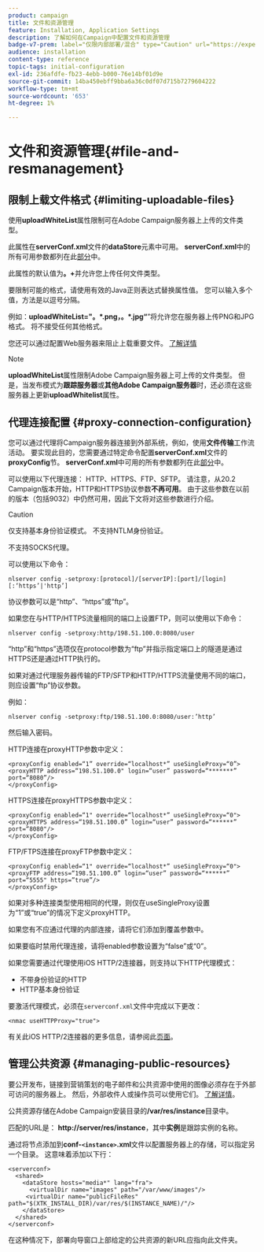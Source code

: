```yaml
---
product: campaign
title: 文件和资源管理
feature: Installation, Application Settings
description: 了解如何在Campaign中配置文件和资源管理
badge-v7-prem: label="仅限内部部署/混合" type="Caution" url="https://experienceleague.adobe.com/docs/campaign-classic/using/installing-campaign-classic/architecture-and-hosting-models/hosting-models-lp/hosting-models.html?lang=zh-Hans" tooltip="仅适用于内部部署和混合部署"
audience: installation
content-type: reference
topic-tags: initial-configuration
exl-id: 236afdfe-fb23-4ebb-b000-76e14bf01d9e
source-git-commit: 14ba450ebff9bba6a36c0df07d715b7279604222
workflow-type: tm+mt
source-wordcount: '653'
ht-degree: 1%

---
```


# 文件和资源管理{#file-and-resmanagement}



## 限制上载文件格式 {#limiting-uploadable-files}

使用&#x200B;**uploadWhiteList**&#x200B;属性限制可在Adobe Campaign服务器上上传的文件类型。

此属性在&#x200B;**serverConf.xml**&#x200B;文件的&#x200B;**dataStore**&#x200B;元素中可用。 **serverConf.xml**&#x200B;中的所有可用参数都列在此[部分](../../installation/using/the-server-configuration-file.md)中。

此属性的默认值为&#x200B;**。+**&#x200B;并允许您上传任何文件类型。

要限制可能的格式，请使用有效的Java正则表达式替换属性值。 您可以输入多个值，方法是以逗号分隔。

例如：**uploadWhiteList=&quot;。&#42;.png，。&#42;.jpg“**”将允许您在服务器上传PNG和JPG格式。 将不接受任何其他格式。

您还可以通过配置Web服务器来阻止上载重要文件。 [了解详情](web-server-configuration.md)

>[!NOTE]
>
>**uploadWhiteList**&#x200B;属性限制Adobe Campaign服务器上可上传的文件类型。 但是，当发布模式为&#x200B;**跟踪服务器**&#x200B;或&#x200B;**其他Adobe Campaign服务器**&#x200B;时，还必须在这些服务器上更新&#x200B;**uploadWhitelist**&#x200B;属性。

## 代理连接配置 {#proxy-connection-configuration}

您可以通过代理将Campaign服务器连接到外部系统，例如，使用&#x200B;**文件传输**&#x200B;工作流活动。 要实现此目的，您需要通过特定命令配置&#x200B;**serverConf.xml**&#x200B;文件的&#x200B;**proxyConfig**&#x200B;节。 **serverConf.xml**&#x200B;中可用的所有参数都列在此[部分](../../installation/using/the-server-configuration-file.md)中。

可以使用以下代理连接： HTTP、HTTPS、FTP、SFTP。 请注意，从20.2 Campaign版本开始，HTTP和HTTPS协议参数&#x200B;**不再可用**。 由于这些参数在以前的版本（包括9032）中仍然可用，因此下文将对这些参数进行介绍。

>[!CAUTION]
>
>仅支持基本身份验证模式。 不支持NTLM身份验证。
>
>不支持SOCKS代理。
>

可以使用以下命令：

```
nlserver config -setproxy:[protocol]/[serverIP]:[port]/[login][:‘https’|'http’]
```

协议参数可以是“http”、“https”或“ftp”。

如果您在与HTTP/HTTPS流量相同的端口上设置FTP，则可以使用以下命令：

```
nlserver config -setproxy:http/198.51.100.0:8080/user
```

“http”和“https”选项仅在protocol参数为“ftp”并指示指定端口上的隧道是通过HTTPS还是通过HTTP执行的。

如果对通过代理服务器传输的FTP/SFTP和HTTP/HTTPS流量使用不同的端口，则应设置“ftp”协议参数。


例如：

```
nlserver config -setproxy:ftp/198.51.100.0:8080/user:’http’
```

然后输入密码。

HTTP连接在proxyHTTP参数中定义：

```
<proxyConfig enabled=“1” override=“localhost*” useSingleProxy=“0”>
<proxyHTTP address=“198.51.100.0" login=“user” password=“*******” port=“8080”/>
</proxyConfig>
```

HTTPS连接在proxyHTTPS参数中定义：

```
<proxyConfig enabled=“1" override=“localhost*” useSingleProxy=“0">
<proxyHTTPS address=“198.51.100.0” login=“user” password=“******” port=“8080"/>
</proxyConfig>
```

FTP/FTPS连接在proxyFTP参数中定义：

```
<proxyConfig enabled=“1" override=“localhost*” useSingleProxy=“0">
<proxyFTP address=“198.51.100.0” login=“user” password=“******” port=“5555" https=”true”/>
</proxyConfig>
```

如果对多种连接类型使用相同的代理，则仅在useSingleProxy设置为“1”或“true”的情况下定义proxyHTTP。

如果您有不应通过代理的内部连接，请将它们添加到覆盖参数中。

如果要临时禁用代理连接，请将enabled参数设置为“false”或“0”。

如果您需要通过代理使用iOS HTTP/2连接器，则支持以下HTTP代理模式：

* 不带身份验证的HTTP
* HTTP基本身份验证

要激活代理模式，必须在`serverconf.xml`文件中完成以下更改：

```
<nmac useHTTPProxy="true">
```

有关此iOS HTTP/2连接器的更多信息，请参阅此[页面](../../delivery/using/about-mobile-app-channel.md)。

## 管理公共资源 {#managing-public-resources}

要公开发布，链接到营销策划的电子邮件和公共资源中使用的图像必须存在于外部可访问的服务器上。 然后，外部收件人或操作员可以使用它们。 [了解详情](../../installation/using/deploying-an-instance.md#managing-public-resources)。

公共资源存储在Adobe Campaign安装目录的&#x200B;**/var/res/instance**&#x200B;目录中。

匹配的URL是： **http://server/res/instance**，其中&#x200B;**实例**&#x200B;是跟踪实例的名称。

通过将节点添加到&#x200B;**conf-`<instance>`.xml**&#x200B;文件以配置服务器上的存储，可以指定另一个目录。 这意味着添加以下行：

```
<serverconf>
  <shared>
    <dataStore hosts="media*" lang="fra">
      <virtualDir name="images" path="/var/www/images"/>
     <virtualDir name="publicFileRes" path="$(XTK_INSTALL_DIR)/var/res/$(INSTANCE_NAME)/"/>
    </dataStore>
  </shared>
</serverconf>
```

在这种情况下，部署向导窗口上部给定的公共资源的新URL应指向此文件夹。

